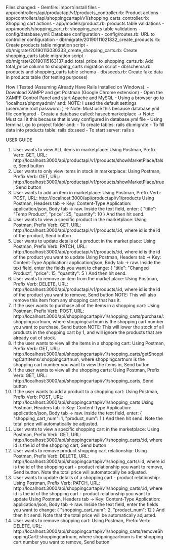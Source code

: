 Files changed:
    - Gemfile: import/install files
    - app/controllers/api/productapi/v1/products_controller.rb: Product actions
    - app/controllers/api/shoppingcartapi/v1/shopping_carts_controller.rb: Shopping cart actions
    - app/models/product.rb: products table validations
    - app/models/shopping_cart.rb: shopping_carts table validations
    - config/database.yml: Database configuration
    - config/routes.rb: URL to controller configuration
    - db/migrate/20190111021832_create_products.rb: Create products table migration script
    - db/migrate/20190113030333_create_shopping_carts.rb: Create shopping_carts table migration script
    - db/migrate/20190115163137_add_total_price_to_shopping_carts.rb: Add total_price column to shopping_carts migration script
    - db/schema.rb: products and shopping_carts table schema
    - db/seeds.rb: Create fake data in products table (for testing purposes)

How I Tested (Assuming Already Have Rails Installed on Windows):
    - Download XAMPP and get Postman (Google Chrome extension)
    - Open the XAMPP Control Panel and start Apache and MySQL
    - Using a browser go to 'localhost/phpmyadmin' and:
        NOTE: I used the default settings (username:root password: ) -> Note: Must use this because database.yml file configured
        - Create a database called: haseebmarketplace -> Note: Must call it this because that is way configured in database.yml file
    - Using terminal, go to project folder and:
        - To create tables: rails db:migrate
        - To fill data into products table: rails db:seed
        - To start server: rails s

USER GUIDE
1.	 User wants to view ALL items in marketplace:
Using Postman, Prefix Verb: GET, URL: http://localhost:3000/api/productapi/v1/products/showMarketPlace/false, Send button
2.	 User wants to only view items in stock in marketplace:
Using Postman, Prefix Verb: GET, URL: http://localhost:3000/api/productapi/v1/products/showMarketPlace/true, Send button
3.	 User wants to add an item in marketplace:
     	Using Postman, Prefix Verb: POST, URL: http://localhost:3000/api/productapi/v1/products
Using Postman, Headers tab -> Key: Content-Type Application: application/json, Body tab ->    raw. Inside the text field, enter:
    	 {
        		 "title": "Temp Product",
        		 "price": 25,
         		"quantity": 10
    	 }
     	 And then hit send.
4.	 User wants to view a specific product in the marketplace:
Using Postman, Prefix Verb: GET, URL: http://localhost:3000/api/productapi/v1/products/:id, where id is the id of the product, Send button
5.	 User wants to update details of a product in the market place:
Using Postman, Prefix Verb: PATCH, URL: http://localhost:3000/api/productapi/v1/products/:id, where id is the id of the product you want to update
Using Postman, Headers tab -> Key: Content-Type Application: application/json, Body tab -> raw. Inside the text field, enter the fields you want to change:
{
        		 "title": "Changed Product",
      		 "price": 15,
      		 "quantity": 5
    	  }
     	 And then hit send.
6.	 User wants to remove an item from the market place:
Using Postman, Prefix Verb: DELETE, URL: http://localhost:3000/api/productapi/v1/products/:id, where id is the id of the product you want to remove, Send button
     	 NOTE: This will also remove this item from any shopping cart that has it. 
7.	If the user wants to purchase all of the items in a shopping cart:
Using Postman, Prefix Verb: POST, URL: http://localhost:3000/api/shoppingcartapi/v1/shopping_carts/purchase/:shoppingcartnum, where shoppingcartnum is the shopping cart number you want to purchase, Send button
NOTE: This will lower the stock of all products in the shopping cart by 1, and will ignore the products that are already out of stock.
8.	If the user wants to view all the items in a shopping cart:
Using Postman, Prefix Verb: GET, URL: http://localhost:3000/api/shoppingcartapi/v1/shopping_carts/getShoppingCartItems/:shoppingcartnum, where shoppingcartnum is the shopping cart number you want to view the items in, Send button
9.	If the user wants to view all the shopping carts:
Using Postman, Prefix Verb: GET, URL: http://localhost:3000/api/shoppingcartapi/v1/shopping_carts, Send button
10.	 If the user wants to add a product to a shopping cart:
Using Postman, Prefix Verb: POST, URL: http://localhost:3000/api/shoppingcartapi/v1/shopping_carts
Using Postman, Headers tab -> Key: Content-Type Application: application/json, Body tab -> raw. inside the text field, enter:
  	 {
      		 "shopping_cart_num": 1,
  	       	"product_num": 1
     	 }
     	 And then hit send. Note the total price will automatically be adjusted.
11.	User wants to view a specific shopping cart in the marketplace:
Using Postman, Prefix Verb: GET, URL: http://localhost:3000/api/shoppingcartapi/v1/shopping_carts/:id, where id is the id of the shopping cart, Send button
12.	 User wants to remove product shopping cart relationship:
Using Postman, Prefix Verb: DELETE, URL: http://localhost:3000/api/shoppingcartapi/v1/shoping_carts/:id, where id is the id of the shopping cart - product relationship you want to remove, Send button. Note the total price will automatocally be adjusted.
13.	  User wants to update details of a shopping cart - product relationship:
Using Postman, Prefix Verb: PATCH, URL: http://localhost:3000/api/shoppingcartapi/v1/shopping_carts/:id, where id is the id of the shopping cart - product relationship you want to update
Using Postman, Headers tab -> Key: Content-Type Application: application/json, Body tab -> raw. Inside the text field,  enter the fields you want to change:
     	  {
      		 "shopping_cart_num": 2,
        		 "product_num": 12
   	   }
      	   And then hit send. Note that the total price will be automatically adjusted.
14.	 User wants to remove shopping cart:
Using Postman, Prefix Verb: DELETE, URL: http://localhost:3000/api/shoppingcartapi/v1/shopping_carts/removeShoppingCart/:shoppingcartnum, where shoppingcartnum is the shopping cart number you want to remove, Send button

